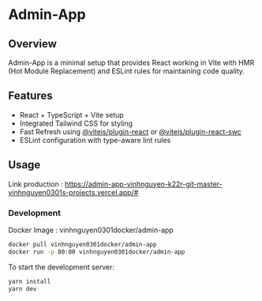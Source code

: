 # Admin-App

## Overview

Admin-App is a minimal setup that provides React working in Vite with HMR (Hot Module Replacement) and ESLint rules for maintaining code quality.

## Features

- React + TypeScript + Vite setup
- Integrated Tailwind CSS for styling
- Fast Refresh using [@vitejs/plugin-react](https://github.com/vitejs/vite-plugin-react/blob/main/packages/plugin-react/README.md) or [@vitejs/plugin-react-swc](https://github.com/vitejs/vite-plugin-react-swc)
- ESLint configuration with type-aware lint rules

## Usage

Link production : https://admin-app-vinhnguyen-k22r-git-master-vinhnguyen0301s-projects.vercel.app/#

### Development

Docker Image : vinhnguyen0301docker/admin-app

```bash
docker pull vinhnguyen0301docker/admin-app
docker run -p 80:80 vinhnguyen0301docker/admin-app
```

To start the development server:

```bash
yarn install
yarn dev

```

